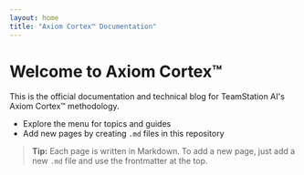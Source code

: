 ```yaml
---
layout: home
title: "Axiom Cortex™ Documentation"
---
```


# Welcome to Axiom Cortex™

This is the official documentation and technical blog for TeamStation AI's Axiom Cortex™ methodology.

- Explore the menu for topics and guides
- Add new pages by creating `.md` files in this repository

> **Tip:** Each page is written in Markdown. To add a new page, just add a new `.md` file and use the frontmatter at the top.
